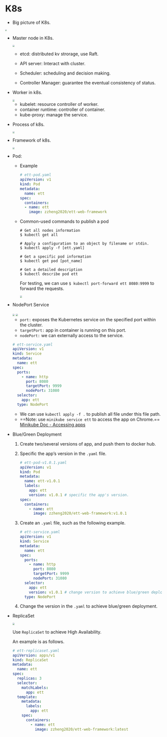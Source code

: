 # K8s

* Big picture of K8s.

<img src="pic4md/big_pic_k8s.png" style="zoom:30%;" />

* Master node in K8s.

  <img src="pic4md/master_in_k8s.png" style="zoom:40%;" />

  * etcd: distributed kv strorage, use Raft.

  * API server: Interact with cluster.

  * Scheduler: scheduling and decision making.

  * Controller Manager: guarantee the eventual consistency of status.

* Worker in k8s.

  <img src="pic4md/worker_in_k8s.png" style="zoom:40%;" />

  * kubelet: resource controller of worker.
  * container runtime: controller of container.
  * kube-proxy: manage the service.

* Process of k8s.

  <img src="pic4md/process_k8s.png" style="zoom:40%;" />

* Framework of k8s.

  <img src="pic4md/framework_k8s.png" style="zoom:40%;" />

* Pod: 

  * Example

    ```yaml
    # ett-pod.yaml
    apiVersion: v1
    kind: Pod
    metadata:
      name: ett
    spec:
      containers:
      - name: ett
        image: zzheng2020/ett-web-framework
    ```
    
  * Common-used commands to publish a pod
  
    ```shell
    # Get all nodes information
    $ kubectl get all
    
    # Apply a configuration to an object by filename or stdin.
    $ kubectl apply -f [ett.yaml]
    
    # Get a specific pod information
    $ kubectl get pod [pot_name]
    
    # Get a detailed description
    $ kubectl describe pod ett
    ```
  
    For testing, we can use `$ kubectl port-forward ett 8080:9999` to forward the requests.
  
    <img src="pic4md/port_forward.png" style="zoom:40%;" />
  
* NodePort Service

  <img src="pic4md/nodeport_service.png" style="zoom:40%;" />

  <img src="pic4md/label_seleter.png" style="zoom:40%;" />

  * `port:` exposes the Kubernetes service on the specified port within the cluster.
  * `targetPort:` app in container is running on this port.
  * `nodePort:` we can externally access to the service.

  ```yaml
  # ett-service.yaml
  apiVersion: v1
  kind: Service
  metadata:
    name: ett
  spec:
    ports:
      - name: http
        port: 8080
        targetPort: 9999
        nodePort: 31080
    selector:
      app: ett
    type: NodePort
  ```

  * We can use `kubectl apply -f .` to publish all file under this file path.
  * ==Note: use `minikube service ett` to access the app on Chrome.== [Minikube Doc - Accessing apps](https://minikube.sigs.k8s.io/docs/handbook/accessing/)

* Blue/Green Deployment

  1. Create two/several versions of app, and push them to docker hub.

  2. Specific the app’s version in the `.yaml` file.

     ```yaml
     # ett-pod-v1.0.1.yaml
     apiVersion: v1
     kind: Pod
     metadata:
       name: ett-v1.0.1
       labels:
         app: ett
         version: v1.0.1 # specific the app's version.
     spec:
       containers:
         - name: ett
           image: zzheng2020/ett-web-framework:v1.0.1
     ```

  3. Create an `.yaml` file, such as the following example.

     ```yaml
     # ett-service.yaml
     apiVersion: v1
     kind: Service
     metadata:
       name: ett
     spec:
       ports:
         - name: http
           port: 8080
           targetPort: 9999
           nodePort: 31080
       selector:
         app: ett
         version: v1.0.1 # change version to achieve blue/green deployment.
       type: NodePort
     ```

  4. Change the version in the `.yaml` to achieve blue/green deployment.

* ReplicaSet

  <img src="pic4md/replicaset.png" style="zoom:40%;" />

  Use `ReplicaSet` to achieve High Availability.

  An example is as follows.

  ```yaml
  # ett-replicaset.yaml
  apiVersion: apps/v1
  kind: ReplicaSet
  metadata:
    name: ett
  spec:
    replicas: 3
    selector:
      matchLabels:
        app: ett
    template:
      metadata:
        labels:
          app: ett
      spec:
        containers:
          - name: ett
            image: zzheng2020/ett-web-framework:latest
  ```